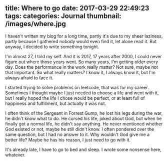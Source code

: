 title: Where to go
date: 2017-03-29 22:49:23
tags:
categories: Journal
thumbnail: /images/where.jpg
---

I haven't written my blog for a long time, partly it's due to my sheer laziness, partly because I gathered nobody would even find it, let alone read it. But anyway, I decided to write something tonight.

I'm almost 27, I told my self. And it is 2017, 17 years after 2000, I could never figure out where those years went. So many years, I'm getting older every day. Does the performance in the work really matter? Not sure, maybe not that important. So what really matters? I know it, I always know it, but I'm always afraid to face it.

I started trying to solve problems on leetcode, that was for my career. Sometimes I thought maybe I just needed to choose a life and went with it, but I really hoped the life I chose would be perfect, or at least full of happiness and fulfillment, but actually it was not.

I often think of the Sergeant in Forrest Gump, he lost his legs during the war, he didn't know what to do. He cursed his life, joked about God, but when he finally got a normal life, he didn't say anything. He never mentioned whether God existed or not, maybe he still didn't know. I often pondered over the same question, but I had no answer to it. Why wouldn't God give me a better life? Maybe he has his reason, I just need to go with it.

It's already late, I have to go to bed and sleep. I wrote some nonsense here, whatever.

